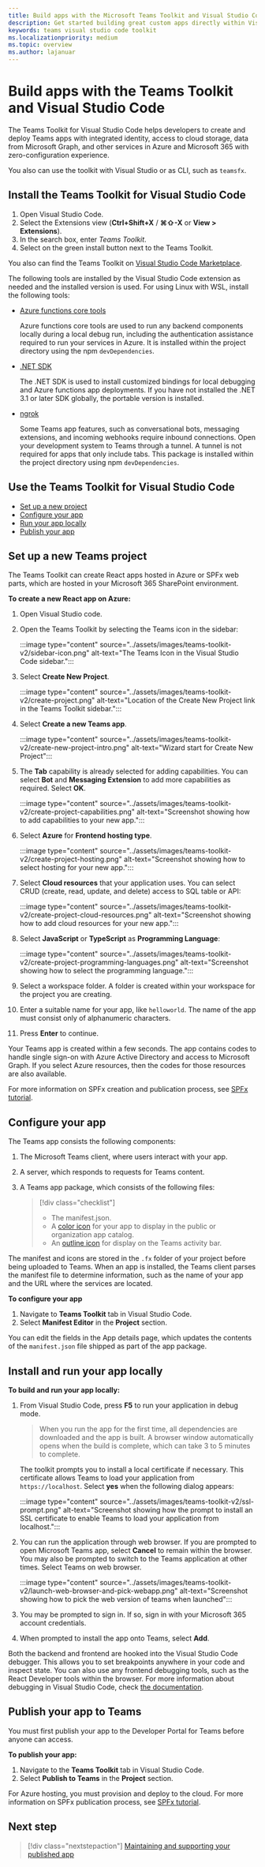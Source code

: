 ```yaml
---
title: Build apps with the Microsoft Teams Toolkit and Visual Studio Code
description: Get started building great custom apps directly within Visual Studio Code with the Microsoft Teams Toolkit
keywords: teams visual studio code toolkit
ms.localizationpriority: medium
ms.topic: overview
ms.author: lajanuar
---
```

# Build apps with the Teams Toolkit and Visual Studio Code

The Teams Toolkit for Visual Studio Code helps developers to create and deploy Teams apps with integrated identity, access to cloud storage, data from Microsoft Graph, and other services in Azure and Microsoft 365 with zero-configuration experience.  

You also can use the toolkit with Visual Studio or as CLI, such as `teamsfx`.

## Install the Teams Toolkit for Visual Studio Code

1. Open Visual Studio Code.
1. Select the Extensions view (**Ctrl+Shift+X** / **⌘⇧-X** or **View > Extensions**).
1. In the search box, enter _Teams Toolkit_.
1. Select on the green install button next to the Teams Toolkit.

You also can find the Teams Toolkit on [Visual Studio Code Marketplace](https://marketplace.visualstudio.com/items?itemName=TeamsDevApp.ms-teams-vscode-extension).

The following tools are installed by the Visual Studio Code extension as needed and the installed version is used. For using Linux with WSL, install the following tools:

- [Azure functions core tools](/azure/azure-functions/functions-run-local)

    Azure functions core tools are used to run any backend components locally during a local debug run, including the authentication assistance required to run your services in Azure. It is installed within the project directory using the npm `devDependencies`.

- [.NET SDK](/dotnet/core/install/)

    The .NET SDK is used to install customized bindings for local debugging and Azure functions app deployments. If you have not installed the .NET 3.1 or later SDK globally, the portable version is installed.

- [ngrok](https://ngrok.com/download)

    Some Teams app features, such as conversational bots, messaging extensions, and incoming webhooks require inbound connections. Open your development system to Teams through a tunnel. A tunnel is not required for apps that only include tabs. This package is installed within the project directory using npm `devDependencies`.

## Use the Teams Toolkit for Visual Studio Code

- [Set up a new project](#set-up-a-new-teams-project)
- [Configure your app](#configure-your-app)
- [Run your app locally](#install-and-run-your-app-locally)
- [Publish your app](#publish-your-app-to-teams)

## Set up a new Teams project

The Teams Toolkit can create React apps hosted in Azure or SPFx web parts, which are hosted in your Microsoft 365 SharePoint environment.

**To create a new React app on Azure:**

1. Open Visual Studio code.
1. Open the Teams Toolkit by selecting the Teams icon in the sidebar:

    :::image type="content" source="../assets/images/teams-toolkit-v2/sidebar-icon.png" alt-text="The Teams Icon in the Visual Studio Code sidebar.":::

1. Select **Create New Project**.

   :::image type="content" source="../assets/images/teams-toolkit-v2/create-project.png" alt-text="Location of the Create New Project link in the Teams Toolkit sidebar.":::

1. Select **Create a new Teams app**.

   :::image type="content" source="../assets/images/teams-toolkit-v2/create-new-project-intro.png" alt-text="Wizard start for Create New Project":::

1. The **Tab** capability is already selected for adding capabilities. You can select **Bot** and **Messaging Extension** to add more capabilities as required. Select **OK**.

   :::image type="content" source="../assets/images/teams-toolkit-v2/create-project-capabilities.png" alt-text="Screenshot showing how to add capabilities to your new app.":::

1. Select **Azure** for **Frontend hosting type**.

   :::image type="content" source="../assets/images/teams-toolkit-v2/create-project-hosting.png" alt-text="Screenshot showing how to select hosting for your new app.":::

1. Select **Cloud resources** that your application uses. You can select CRUD (create, read, update, and delete) access to SQL table or API:

   :::image type="content" source="../assets/images/teams-toolkit-v2/create-project-cloud-resources.png" alt-text="Screenshot showing how to add cloud resources for your new app.":::

1. Select **JavaScript** or **TypeScript** as **Programming Language**:

    :::image type="content" source="../assets/images/teams-toolkit-v2/create-project-programming-languages.png" alt-text="Screenshot showing how to select the programming language.":::

1. Select a workspace folder. A folder is created within your workspace for the project you are creating.

1. Enter a suitable name for your app, like `helloworld`. The name of the app must consist only of alphanumeric characters.  

1. Press **Enter** to continue.

Your Teams app is created within a few seconds. The app contains codes to handle single sign-on with Azure Active Directory and access to Microsoft Graph. If you select Azure resources, then the codes for those resources are also available.

For more information on SPFx creation and publication process, see [SPFx tutorial](../get-started/first-app-spfx.md).

## Configure your app

The Teams app consists the following components:

  1. The Microsoft Teams client, where users interact with your app.
  1. A server, which responds to requests for Teams content.
  1. A Teams app package, which consists of the following files:

      > [!div class="checklist"]
      >
      > - The manifest.json.
      > - A [color icon](../resources/schema/manifest-schema.md#icons) for your app to display in the public or organization app catalog.
      > - An [outline icon](../resources/schema/manifest-schema.md#icons) for display on the Teams activity bar.

The manifest and icons are stored in the `.fx` folder of your project before being uploaded to Teams. When an app is installed, the Teams client parses the manifest file to determine information, such as the name of your app and the URL where the services are located.

**To configure your app**

1. Navigate to **Teams Toolkit** tab in Visual Studio Code.
1. Select **Manifest Editor** in the **Project** section.

You can edit the fields in the App details page, which updates the contents of the `manifest.json` file shipped as part of the app package.

## Install and run your app locally

**To build and run your app locally:**

1. From Visual Studio Code, press **F5** to run your application in debug mode.

   > When you run the app for the first time, all dependencies are downloaded and the app is built. A browser window automatically opens when the build is complete, which can take 3 to 5 minutes to complete.

   The toolkit prompts you to install a local certificate if necessary. This certificate allows Teams to load your application from `https://localhost`. Select **yes** when the following dialog appears:

   :::image type="content" source="../assets/images/teams-toolkit-v2/ssl-prompt.png" alt-text="Screenshot showing how the prompt to install an SSL certificate to enable Teams to load your application from localhost.":::

1. You can run the application through web browser. If you are prompted to open Microsoft Teams app, select **Cancel** to remain within the browser. You may also be prompted to switch to the Teams application at other times. Select Teams on web browser.

   :::image type="content" source="../assets/images/teams-toolkit-v2/launch-web-browser-and-pick-webapp.png" alt-text="Screenshot showing how to pick the web version of teams when launched":::

1. You may be prompted to sign in. If so, sign in with your Microsoft 365 account credentials.
1. When prompted to install the app onto Teams, select **Add**.

Both the backend and frontend are hooked into the Visual Studio Code debugger.  This allows you to set breakpoints anywhere in your code and inspect state. You can also use any frontend debugging tools, such as the React Developer tools within the browser. For more information about debugging in Visual Studio Code, check [the documentation](https://code.visualstudio.com/Docs/editor/debugging).

## Publish your app to Teams

You must first publish your app to the Developer Portal for Teams before anyone can access.

**To publish your app:**

1. Navigate to the **Teams Toolkit** tab in Visual Studio Code.
1. Select **Publish to Teams** in the **Project** section.

For Azure hosting, you must provision and deploy to the cloud. For more information on SPFx publication process, see [SPFx tutorial](../get-started/first-app-spfx.md).

## Next step

> [!div class="nextstepaction"]
> [Maintaining and supporting your published app](../concepts/deploy-and-publish/appsource/post-publish/overview.md)

